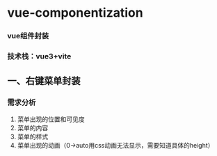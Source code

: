 # vue-componentization
### vue组件封装
### 技术栈：vue3+vite

## 一、右键菜单封装
### 需求分析
1. 菜单出现的位置和可见度
2. 菜单的内容
3. 菜单的样式
4. 菜单出现的动画（0->auto用css动画无法显示，需要知道具体的height）